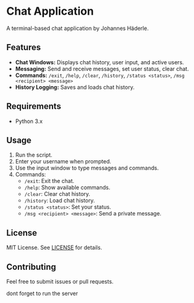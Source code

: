 # Chat Application

A terminal-based chat application by Johannes Häderle.

## Features

- **Chat Windows:** Displays chat history, user input, and active users.
- **Messaging:** Send and receive messages, set user status, clear chat.
- **Commands:** `/exit`, `/help`, `/clear`, `/history`, `/status <status>`, `/msg <recipient> <message>`
- **History Logging:** Saves and loads chat history.

## Requirements

- Python 3.x

## Usage

1. Run the script.
2. Enter your username when prompted.
3. Use the input window to type messages and commands.
4. Commands:
   - `/exit`: Exit the chat.
   - `/help`: Show available commands.
   - `/clear`: Clear chat history.
   - `/history`: Load chat history.
   - `/status <status>`: Set your status.
   - `/msg <recipient> <message>`: Send a private message.

## License

MIT License. See [LICENSE](LICENSE) for details.

## Contributing

Feel free to submit issues or pull requests.



dont forget to run the server
